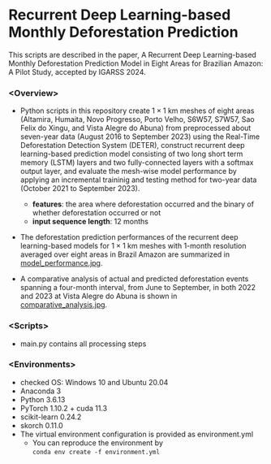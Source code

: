 # Recurrent Deep Learning-based Monthly Deforestation Prediction

This scripts are described in the paper, A Recurrent Deep Learning-based Monthly Deforestation Prediction Model in Eight Areas for Brazilian Amazon: A Pilot Study, accepted by IGARSS 2024.<br />

### \<Overview\>
- Python scripts in this repository create $1\times1$ km meshes of eight areas (Altamira, Humaita, Novo Progresso, Porto Velho, S6W57, S7W57, Sao Felix do Xingu, and Vista Alegre do Abuna) from preprocessed about seven-year data (August 2016 to September 2023) using the Real-Time Deforestation Detection System (DETER), construct recurrent deep learning-based prediction model consisting of two long short term memory (LSTM) layers and two fully-connected layers with a softmax output layer, and evaluate the mesh-wise model performance by applying an incremental traininig and testing method for two-year data (October 2021 to September 2023).<br />
  - __features__: the area where deforestation occurred and the binary of whether deforestation occurred or not<br />
  - __input sequence length__: 12 months<br />
  
- The deforestation prediction performances of the recurrent deep learning-based models for $1\times1$ km meshes with 1-month resolution averaged over eight areas in Brazil Amazon are summarized in <a href="https://github.com/aistairc/Reccurent_deep_learning_based_monthly_deforestation_prediction/blob/main/model_performance.jpg?raw=true" target="_blank">model_performance.jpg</a>.
- A comparative analysis of actual and predicted deforestation events spanning a four-month interval, from June to September, in both 2022 and 2023 at Vista Alegre do Abuna is shown in <a href="https://github.com/aistairc/Reccurent_deep_learning_based_monthly_deforestation_prediction/blob/main/comparative_analysis.jpg?raw=true" target="_blank">comparative_analysis.jpg</a>.

### \<Scripts\>
- main.py contains all processing steps<br />

### \<Environments\>
- checked OS: Windows 10 and Ubuntu 20.04
- Anaconda 3
- Python 3.6.13
- PyTorch 1.10.2 + cuda 11.3
- scikit-learn 0.24.2
- skorch 0.11.0
- The virtual environment configuration is provided as environment.yml
  - You can reproduce the environment by<br/>
```conda env create -f environment.yml```<br/>
